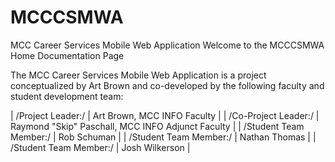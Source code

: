 MCCCSMWA
========

MCC Career Services Mobile Web Application
Welcome to the MCCCSMWA Home Documentation Page

The MCC Career Services Mobile Web Application is a project conceptualized by Art Brown and co-developed by the following faculty and student development team:

| /Project Leader:/ | Art Brown, MCC INFO Faculty | 
| /Co-Project Leader:/ | Raymond "Skip" Paschall, MCC INFO Adjunct Faculty |
| /Student Team Member:/ | Rob Schuman | 
| /Student Team Member:/ | Nathan Thomas |
| /Student Team Member:/ | Josh Wilkerson |
